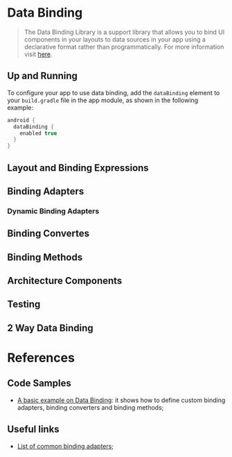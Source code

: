 [1]: https://developer.android.com/topic/libraries/data-binding
[2]: https://android.googlesource.com/platform/frameworks/data-binding/+/studio-master-dev/extensions/baseAdapters/src/main/java/androidx/databinding/adapters

# Data Binding

> The Data Binding Library is a support library that allows you to bind UI
> components in your layouts to data sources in your app using a declarative
> format rather than programmatically. For more information visit [here][1].

## Up and Running

To configure your app to use data binding, add the `dataBinding` element to
your `build.gradle` file in the app module, as shown in the following example:

```gradle
android {
  dataBinding {
    enabled true
  }
}
```

## Layout and Binding Expressions

## Binding Adapters

### Dynamic Binding Adapters

## Binding Convertes

## Binding Methods

## Architecture Components

## Testing

## 2 Way Data Binding

# References

## Code Samples

- [A basic example on Data Binding](https://github.com/googlecodelabs/android-databinding):
  it shows how to define custom binding adapters, binding converters and
  binding methods;

## Useful links

- [List of common binding adapters][2];
